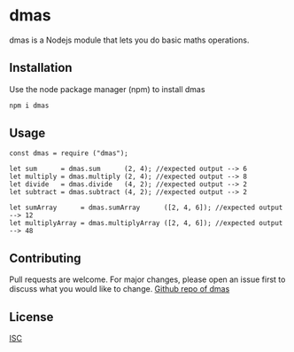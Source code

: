 # dmas

dmas is a Nodejs module that lets you do basic maths operations.

## Installation

Use the node package manager (npm) to install dmas

```bash
npm i dmas
```

## Usage

```
const dmas = require ("dmas");

let sum      = dmas.sum      (2, 4); //expected output --> 6
let multiply = dmas.multiply (2, 4); //expected output --> 8
let divide   = dmas.divide   (4, 2); //expected output --> 2
let subtract = dmas.subtract (4, 2); //expected output --> 2

let sumArray      = dmas.sumArray      ([2, 4, 6]); //expected output --> 12
let multiplyArray = dmas.multiplyArray ([2, 4, 6]); //expected output --> 48
```

## Contributing
Pull requests are welcome. For major changes, please open an issue first to discuss what you would like to change.
[Github repo of dmas](https://github.com/aqual3o/dmas)

## License
[ISC](http://opensource.org/licenses/ISC)
